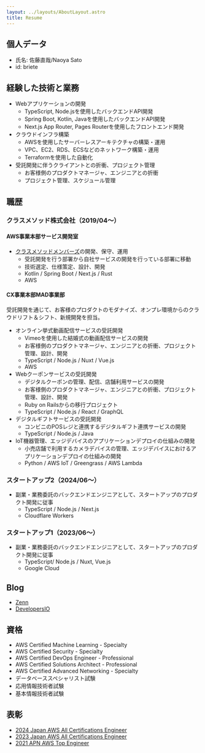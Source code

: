 ```yaml
---
layout: ../layouts/AboutLayout.astro
title: Resume
---
```


## 個人データ

- 氏名: 佐藤直哉/Naoya Sato
- id: briete

## 経験した技術と業務

- Webアプリケーションの開発
  - TypeScript, Node.jsを使用したバックエンドAPI開発
  - Spring Boot, Kotlin, Javaを使用したバックエンドAPI開発
  - Next.js App Router, Pages Routerを使用したフロントエンド開発
- クラウドインフラ構築
  - AWSを使用したサーバーレスアーキテクチャの構築・運用
  - VPC、EC2、RDS、ECSなどのネットワーク構築・運用
  - Terraformを使用した自動化
- 受託開発に伴うクライアントとの折衝、プロジェクト管理
  - お客様側のプロダクトマネージャ、エンジニアとの折衝
  - プロジェクト管理、スケジュール管理

## 職歴

### クラスメソッド株式会社（2019/04〜）

#### AWS事業本部サービス開発室

- [クラスメソッドメンバーズ](https://classmethod.jp/aws/services/members/)の開発、保守、運用
  - 受託開発を行う部署から自社サービスの開発を行っている部署に移動
  - 技術選定、仕様策定、設計、開発
  - Kotlin / Spring Boot / Next.js / Rust
  - AWS

#### CX事業本部MAD事業部

受託開発を通じて、お客様のプロダクトのモダナイズ、オンプレ環境からのクラウドリフト＆シフト、新規開発を担当。

- オンライン挙式動画配信サービスの受託開発
  - Vimeoを使用した結婚式の動画配信サービスの開発
  - お客様側のプロダクトマネージャ、エンジニアとの折衝、プロジェクト管理、設計、開発
  - TypeScript / Node.js / Nuxt / Vue.js
  - AWS
- Webクーポンサービスの受託開発
  - デジタルクーポンの管理、配信、店舗利用サービスの開発
  - お客様側のプロダクトマネージャ、エンジニアとの折衝、プロジェクト管理、設計、開発
  - Ruby on Railsからの移行プロジェクト
  - TypeScript / Node.js / React / GraphQL
- デジタルギフトサービスの受託開発
  - コンビニのPOSレジと連携するデジタルギフト連携サービスの開発
  - TypeScript / Node.js / Java
- IoT機器管理、エッジデバイスのアプリケーションデプロイの仕組みの開発
  - 小売店舗で利用するカメラデバイスの管理、エッジデバイスにおけるアプリケーションデプロイの仕組みの開発
  - Python / AWS IoT / Greengrass / AWS Lambda

### スタートアップ2（2024/06〜）

- 副業・業務委託のバックエンドエンジニアとして、スタートアップのプロダクト開発に従事
  - TypeScript / Node.js / Next.js
  - Cloudflare Workers

### スタートアップ1（2023/06〜）

- 副業・業務委託のバックエンドエンジニアとして、スタートアップのプロダクト開発に従事
  - TypeScript/ Node.js / Nuxt, Vue.js
  - Google Cloud

## Blog

- [Zenn](https://zenn.dev/briete)
- [DevelopersIO](https://dev.classmethod.jp/author/sato-naoya/)

## 資格

- AWS Certified Machine Learning - Specialty
- AWS Certified Security - Specialty
- AWS Certified DevOps Engineer - Professional
- AWS Certified Solutions Architect - Professional
- AWS Certified Advanced Networking - Specialty
- データベーススペシャリスト試験
- 応用情報技術者試験
- 基本情報技術者試験

## 表彰

- [2024 Japan AWS All Certifications Engineer](https://aws.amazon.com/jp/blogs/psa/2024-japan-aws-all-certifications-engineers/)
- [2023 Japan AWS All Certifications Engineer](https://aws.amazon.com/jp/blogs/psa/2023-japan-aws-all-certifications-engineers/)
- [2021 APN AWS Top Engineer](https://aws.amazon.com/jp/blogs/psa/apn-engineers-award-2021/)
